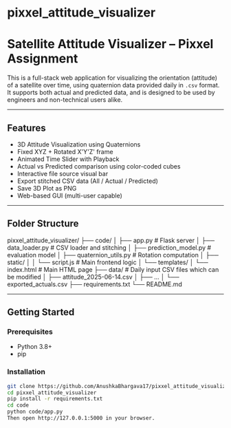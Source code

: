 # pixxel_attitude_visualizer
# Satellite Attitude Visualizer – Pixxel Assignment

This is a full-stack web application for visualizing the orientation (attitude) of a satellite over time, using quaternion data provided daily in `.csv` format. It supports both actual and predicted data, and is designed to be used by engineers and non-technical users alike.

---

## Features

- 3D Attitude Visualization using Quaternions  
- Fixed XYZ + Rotated X'Y'Z' frame  
- Animated Time Slider with Playback  
- Actual vs Predicted comparison using color-coded cubes  
- Interactive file source visual bar  
- Export stitched CSV data (All / Actual / Predicted)  
- Save 3D Plot as PNG  
- Web-based GUI (multi-user capable)

---

## Folder Structure

pixxel_attitude_visualizer/
├── code/
│ ├── app.py # Flask server
│ ├── data_loader.py # CSV loader and stitching
│ ├── prediction_model.py # evaluation model
│ ├── quaternion_utils.py # Rotation computation
│ ├── static/
│ │ └── script.js # Main frontend logic
│ └── templates/
│ └── index.html # Main HTML page
├── data/ # Daily input CSV files which can be modified 
│ ├── attitude_2025-06-14.csv
│ ├── ...
│ └── exported_actuals.csv
├── requirements.txt
└── README.md

---

## Getting Started

### Prerequisites

- Python 3.8+
- pip

### Installation

```bash
git clone https://github.com/AnushkaBhargava17/pixxel_attitude_visualizer.git
cd pixxel_attitude_visualizer
pip install -r requirements.txt
cd code
python code/app.py
Then open http://127.0.0.1:5000 in your browser.

